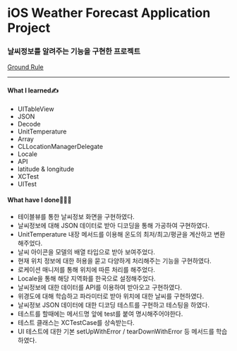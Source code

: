 # iOS Weather Forecast Application Project
### 날씨정보를 알려주는 기능을 구현한 프로젝트
[Ground Rule](https://github.com/GREENOVER/ios-weather-forecast/blob/main/GroundRule.md)
***
#### What I learned✍️
- UITableView
- JSON
- Decode
- UnitTemperature
- Array
- CLLocationManagerDelegate
- Locale
- API
- latitude & longitude
- XCTest
- UITest

#### What have I done🧑🏻‍💻
- 테이블뷰를 통한 날씨정보 화면을 구현하였다.
- 날씨정보에 대해 JSON 데이터로 받아 디코딩을 통해 가공하여 구현하였다.
- UnitTemperature 내장 메서드를 이용해 온도의 최저/최고/평균을 계산하고 변환해주었다.
- 날씨 아이콘을 모델의 배열 타입으로 받아 보여주었다.
- 현재 위치 정보에 대한 허용을 묻고 다양하게 처리해주는 기능을 구현하였다.
- 로케이션 매니저를 통해 위치에 따른 처리를 해주었다.
- Locale을 통해 해당 지역화를 한국으로 설정해주었다.
- 날씨정보에 대한 데이터를 API를 이용하여 받아오고 구현하였다.
- 위경도에 대해 학습하고 파라미터로 받아 위치에 대한 날씨를 구현하였다.
- 날씨정보 JSON 데이터에 대한 디코딩 테스트를 구현하고 테스팅을 하였다.
- 테스트를 할때에는 메서드명 앞에 test를 붙여 명시해주어야한다.
- 테스트 클래스는 XCTestCase를 상속받는다.
- UI 테스트에 대한 기본 setUpWithError / tearDownWithError 등 메서드를 학습하였다.

